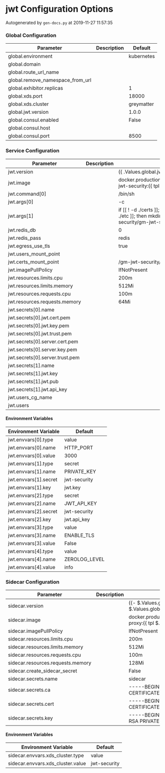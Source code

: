 # jwt Configuration Options

Autogenerated by `gen-docs.py` at 2019-11-27 11:57:35

### Global Configuration

|           Parameter            |Description| Default  |
|--------------------------------|-----------|----------|
|global.environment              |           |kubernetes|
|global.domain                   |           |          |
|global.route_url_name           |           |          |
|global.remove_namespace_from_url|           |          |
|global.exhibitor.replicas       |           |         1|
|global.xds.port                 |           |     18000|
|global.xds.cluster              |           |greymatter|
|global.jwt.version              |           |1.0.0     |
|global.consul.enabled           |           |False     |
|global.consul.host              |           |          |
|global.consul.port              |           |      8500|

### Service Configuration

|           Parameter           |Description|                                                               Default                                                                |
|-------------------------------|-----------|--------------------------------------------------------------------------------------------------------------------------------------|
|jwt.version                    |           |{{ .Values.global.jwt.version }}                                                                                                      |
|jwt.image                      |           |docker.production.deciphernow.com/deciphernow/gm-jwt-security:{{ tpl $.Values.jwt.version $ }}                                        |
|jwt.command[0]                 |           |/bin/sh                                                                                                                               |
|jwt.args[0]                    |           |-c                                                                                                                                    |
|jwt.args[1]                    |           |if [[ ! -d ./certs ]]; then mkdir -p ./certs; fi && if [[ ! -d ./etc ]]; then mkdir -p ./certs; fi && /gm-jwt-security/gm-jwt-security|
|jwt.redis_db                   |           |0                                                                                                                                     |
|jwt.redis_pass                 |           |redis                                                                                                                                 |
|jwt.egress_use_tls             |           |true                                                                                                                                  |
|jwt.users_mount_point          |           |                                                                                                                                      |
|jwt.certs_mount_point          |           |/gm-jwt-security/certs                                                                                                                |
|jwt.imagePullPolicy            |           |IfNotPresent                                                                                                                          |
|jwt.resources.limits.cpu       |           |200m                                                                                                                                  |
|jwt.resources.limits.memory    |           |512Mi                                                                                                                                 |
|jwt.resources.requests.cpu     |           |100m                                                                                                                                  |
|jwt.resources.requests.memory  |           |64Mi                                                                                                                                  |
|jwt.secrets[0].name            |           |                                                                                                                                      |
|jwt.secrets[0].jwt.cert.pem    |           |                                                                                                                                      |
|jwt.secrets[0].jwt.key.pem     |           |                                                                                                                                      |
|jwt.secrets[0].jwt.trust.pem   |           |                                                                                                                                      |
|jwt.secrets[0].server.cert.pem |           |                                                                                                                                      |
|jwt.secrets[0].server.key.pem  |           |                                                                                                                                      |
|jwt.secrets[0].server.trust.pem|           |                                                                                                                                      |
|jwt.secrets[1].name            |           |                                                                                                                                      |
|jwt.secrets[1].jwt.key         |           |                                                                                                                                      |
|jwt.secrets[1].jwt.pub         |           |                                                                                                                                      |
|jwt.secrets[1].jwt.api_key     |           |                                                                                                                                      |
|jwt.users_cg_name              |           |                                                                                                                                      |
|jwt.users                      |           |                                                                                                                                      |

#### Environment Variables

|Environment Variable |   Default   |
|---------------------|-------------|
|jwt.envvars[0].type  |value        |
|jwt.envvars[0].name  |HTTP_PORT    |
|jwt.envvars[0].value |3000         |
|jwt.envvars[1].type  |secret       |
|jwt.envvars[1].name  |PRIVATE_KEY  |
|jwt.envvars[1].secret|jwt-security |
|jwt.envvars[1].key   |jwt.key      |
|jwt.envvars[2].type  |secret       |
|jwt.envvars[2].name  |JWT_API_KEY  |
|jwt.envvars[2].secret|jwt-security |
|jwt.envvars[2].key   |jwt.api_key  |
|jwt.envvars[3].type  |value        |
|jwt.envvars[3].name  |ENABLE_TLS   |
|jwt.envvars[3].value |False        |
|jwt.envvars[4].type  |value        |
|jwt.envvars[4].name  |ZEROLOG_LEVEL|
|jwt.envvars[4].value |info         |

### Sidecar Configuration

|            Parameter            |Description|                                          Default                                          |
|---------------------------------|-----------|-------------------------------------------------------------------------------------------|
|sidecar.version                  |           |{{- $.Values.global.jwt.sidecar.version \| default $.Values.global.sidecar.version }}       |
|sidecar.image                    |           |docker.production.deciphernow.com/deciphernow/gm-proxy:{{ tpl $.Values.sidecar.version $ }}|
|sidecar.imagePullPolicy          |           |IfNotPresent                                                                               |
|sidecar.resources.limits.cpu     |           |200m                                                                                       |
|sidecar.resources.limits.memory  |           |512Mi                                                                                      |
|sidecar.resources.requests.cpu   |           |100m                                                                                       |
|sidecar.resources.requests.memory|           |128Mi                                                                                      |
|sidecar.create_sidecar_secret    |           |False                                                                                      |
|sidecar.secrets.name             |           |sidecar                                                                                    |
|sidecar.secrets.ca               |           |-----BEGIN CERTIFICATE----- ... -----END CERTIFICATE-----                                  |
|sidecar.secrets.cert             |           |-----BEGIN CERTIFICATE----- ... -----END CERTIFICATE-----                                  |
|sidecar.secrets.key              |           |-----BEGIN RSA PRIVATE KEY----- ... -----END RSA PRIVATE KEY-----                          |

#### Environment Variables

|      Environment Variable       |  Default   |
|---------------------------------|------------|
|sidecar.envvars.xds_cluster.type |value       |
|sidecar.envvars.xds_cluster.value|jwt-security|

